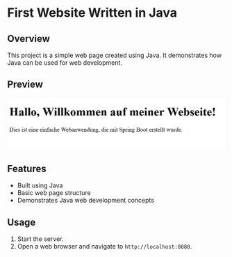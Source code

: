 # First Website Written in Java

## Overview
This project is a simple web page created using Java. It demonstrates how Java can be used for web development.

## Preview
![Website Preview](pictures-for-readme/preview.png)

## Features
- Built using Java
- Basic web page structure
- Demonstrates Java web development concepts

## Usage
1. Start the server.
2. Open a web browser and navigate to `http://localhost:8080`.


